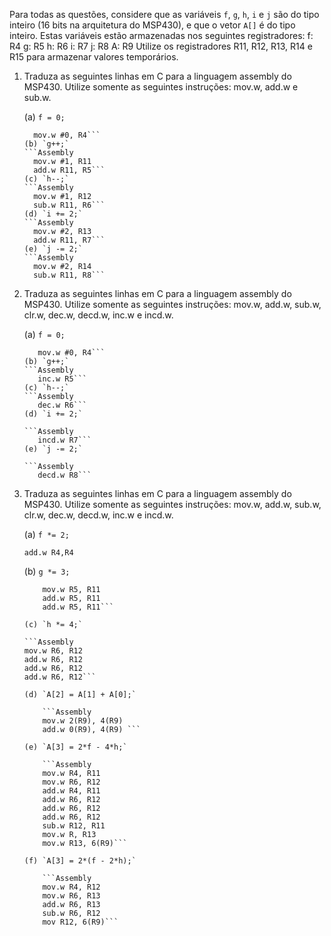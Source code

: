 ﻿Para todas as questões, considere que as variáveis `f`, `g`, `h`, `i` e `j` são do tipo inteiro (16 bits na arquitetura do MSP430), e que o vetor `A[]` é do tipo inteiro. Estas variáveis estão armazenadas nos seguintes registradores:
	f: R4
	g: R5
	h: R6
	i: R7
	j: R8
	A: R9
Utilize os registradores R11, R12, R13, R14 e R15 para armazenar valores temporários.

1. Traduza as seguintes linhas em C para a linguagem assembly do MSP430. Utilize somente as seguintes instruções: mov.w, add.w e sub.w.

	(a) `f = 0;`
	```Assembly
	  mov.w #0, R4```
	(b) `g++;`
	```Assembly
	  mov.w #1, R11
	  add.w R11, R5```
	(c) `h--;`
	```Assembly
	  mov.w #1, R12
	  sub.w R11, R6```
	(d) `i += 2;`	
	```Assembly
	  mov.w #2, R13
	  add.w R11, R7```	
	(e) `j -= 2;`	
	```Assembly
	  mov.w #2, R14
	  sub.w R11, R8```
	
2. Traduza as seguintes linhas em C para a linguagem assembly do MSP430. Utilize somente as seguintes instruções: mov.w, add.w, sub.w, clr.w, dec.w, decd.w, inc.w e incd.w.

	(a) `f = 0;`
	```Assembly
	   mov.w #0, R4```	
	(b) `g++;`	
	```Assembly 
	   inc.w R5```	
	(c) `h--;`	
	```Assembly 
	   dec.w R6```	
	(d) `i += 2;`
	
	```Assembly 
	   incd.w R7```
	(e) `j -= 2;`
	
	```Assembly
	   decd.w R8```
	
3. Traduza as seguintes linhas em C para a linguagem assembly do MSP430. Utilize somente as seguintes instruções: mov.w, add.w, sub.w, clr.w, dec.w, decd.w, inc.w e incd.w.

	(a) `f *= 2;`
	
	```Assembly  
	add.w R4,R4
	```
	
	(b) `g *= 3;`
	
	```Assembly
        mov.w R5, R11
        add.w R5, R11
        add.w R5, R11```
	  
	(c) `h *= 4;`
	
	```Assembly
	mov.w R6, R12
	add.w R6, R12
	add.w R6, R12
	add.w R6, R12```
	  
	(d) `A[2] = A[1] + A[0];`
	
        ```Assembly
     	mov.w 2(R9), 4(R9)
        add.w 0(R9), 4(R9) ```
	  
	(e) `A[3] = 2*f - 4*h;`
	
        ```Assembly
        mov.w R4, R11
        mov.w R6, R12
        add.w R4, R11
        add.w R6, R12
        add.w R6, R12
        add.w R6, R12
        sub.w R12, R11
        mov.w R, R13
        mov.w R13, 6(R9)```
	  
	(f) `A[3] = 2*(f - 2*h);`
	
        ```Assembly
        mov.w R4, R12
        mov.w R6, R13
        add.w R6, R13
        sub.w R6, R12
        mov R12, 6(R9)```
